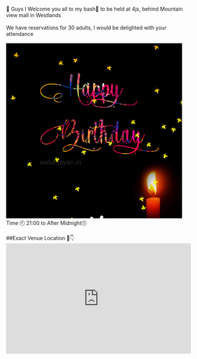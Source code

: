 
<html>
<head> 
<meta name="viewport" content="width=device-width, initial-scale=1">
<style>
p {
  text-align: center;
  font-size: 60px;
  margin-top: 0px;
  background-image: url('images.png');
}
}
</style>
</head>
<body>

<p id="demo"></p>
👋 Guys I Welcome you all to my bash🎉 to be held at 4js, behind Mountain view mall in Westlands <BR> <BR>
We have reservations for 30 adults, I would be delighted with your attendance <BR><BR> <IMG SRC= "happy-birthday-gif.gif"> <BR>
Time 🕘 21:00 to After Midnight🕔<BR> <BR>
##Exact Venue Location 📌👇 <BR>
<div style="width: 100%"><iframe width="100%" height="300" frameborder="0" scrolling="no" marginheight="0" marginwidth="0" src="https://maps.google.com/maps?width=100%25&amp;height=300&amp;hl=en&amp;q=Mountain%20view%20mall%20Nairobi%20+(TechOne)&amp;t=k&amp;z=14&amp;ie=UTF8&amp;iwloc=B&amp;output=embed"><a href="https://www.maps.ie/distance-area-calculator.html">measure area map</a></iframe></div>
<script>
// Set the date we're counting down to
var countDownDate = new Date("Aug 24 , 2022 00:00:00").getTime();

// Update the count down every 1 second
var x = setInterval(function() {

  // Get today's date and time
  var now = new Date().getTime();
    
  // Find the distance between now and the count down date
  var distance = countDownDate - now;
    
  // Time calculations for days, hours, minutes and seconds
  var days = Math.floor(distance / (1000 * 60 * 60 * 24));
  var hours = Math.floor((distance % (1000 * 60 * 60 * 24)) / (1000 * 60 * 60));
  var minutes = Math.floor((distance % (1000 * 60 * 60)) / (1000 * 60));
  var seconds = Math.floor((distance % (1000 * 60)) / 1000);
    
  // Output the result in an element with id="demo"
  document.getElementById("demo").innerHTML = days + "d " + hours + "h "
  + minutes + "m " + seconds + "s ";
    
  // If the count down is over, write some text 
  if (distance < 0) {
    clearInterval(x);
    document.getElementById("demo").innerHTML = "EXPIRED";
  }
}, 1000); 
</script>

</body>
</html>
